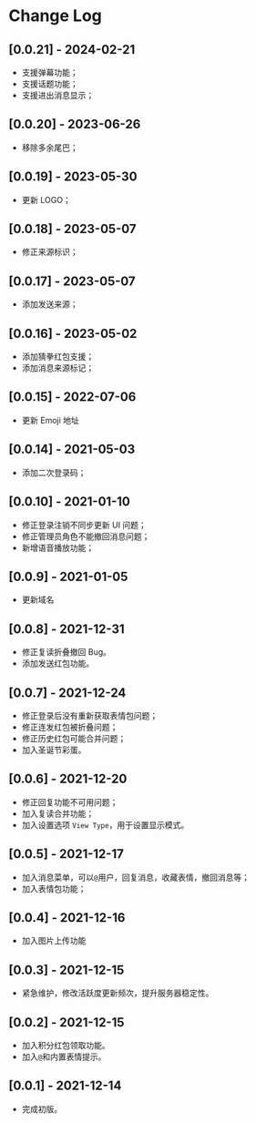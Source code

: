 # Change Log

## [0.0.21] - 2024-02-21
- 支援弹幕功能；
- 支援话题功能；
- 支援进出消息显示；
  
## [0.0.20] - 2023-06-26
- 移除多余尾巴；
  
## [0.0.19] - 2023-05-30
- 更新 LOGO；

## [0.0.18] - 2023-05-07
- 修正来源标识；

## [0.0.17] - 2023-05-07
- 添加发送来源；

## [0.0.16] - 2023-05-02
- 添加猜拳红包支援；
- 添加消息来源标记；

## [0.0.15] - 2022-07-06
- 更新 Emoji 地址

## [0.0.14] - 2021-05-03
- 添加二次登录码；

## [0.0.10] - 2021-01-10
- 修正登录注销不同步更新 UI 问题；
- 修正管理员角色不能撤回消息问题；
- 新增语音播放功能；

## [0.0.9] - 2021-01-05
- 更新域名

## [0.0.8] - 2021-12-31
- 修正复读折叠撤回 Bug。
- 添加发送红包功能。

## [0.0.7] - 2021-12-24
- 修正登录后没有重新获取表情包问题；
- 修正连发红包被折叠问题；
- 修正历史红包可能合并问题；
- 加入圣诞节彩蛋。

## [0.0.6] - 2021-12-20
- 修正回复功能不可用问题；
- 加入复读合并功能；
- 加入设置选项 `View Type`，用于设置显示模式。

## [0.0.5] - 2021-12-17
- 加入消息菜单，可以`@`用户，回复消息，收藏表情，撤回消息等；
- 加入表情包功能；

## [0.0.4] - 2021-12-16
- 加入图片上传功能

## [0.0.3] - 2021-12-15
- 紧急维护，修改活跃度更新频次，提升服务器稳定性。

## [0.0.2] - 2021-12-15
- 加入积分红包领取功能。
- 加入`@`和内置表情提示。

## [0.0.1] - 2021-12-14
- 完成初版。